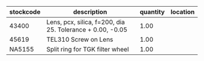 |stockcode|description|quantity|location|
|---------|-----------|--------|--------|
|43400|Lens, pcx, silica, f=200, dia 25. Tolerance + 0.00, -0.05|1.00||
|45619|TEL310 Screw on Lens|1.00||
|NA5155|Split ring for TGK filter wheel|1.00||
